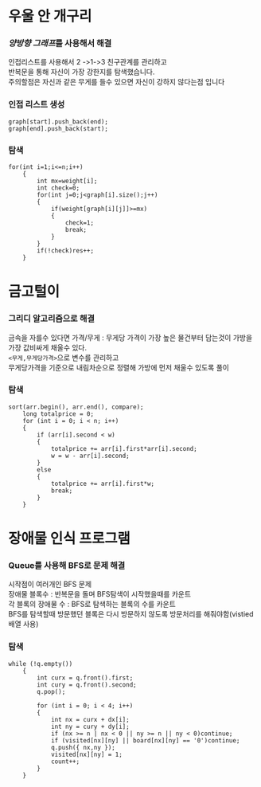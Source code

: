 # 우울 안 개구리
### *양방향 그래프*를 사용해서 해결
인접리스트를 사용해서 2   ->1->3 친구관계를 관리하고 <br/>
반복문을 통해 자신이 가장 강한지를 탐색했습니다. <br/>
주의할점은 자신과 같은 무게를 들수 있으면 자신이 강하지 않다는점 입니다 <br/>

### 인접 리스트 생성
```
graph[start].push_back(end);
graph[end].push_back(start);
```

### 탐색
```
for(int i=1;i<=n;i++)
    {
        int mx=weight[i];
        int check=0;
        for(int j=0;j<graph[i].size();j++)
        {
            if(weight[graph[i][j]]>=mx)
            {
                check=1;
                break;
            }
        }
        if(!check)res++;
    }
```

# 금고털이

### 그리디 알고리즘으로 해결
금속을 자를수 있다면 가격/무게 : 무게당 가격이 가장 높은 물건부터 담는것이 가방을 가장 값비싸게 채울수 있다. <br/>
<code><무게,무게당가격></code>으로 변수를 관리하고  <br/>
무게당가격을 기준으로 내림차순으로 정렬해 가방에 먼저 채울수 있도록 풀이 <br/>

### 탐색
```
sort(arr.begin(), arr.end(), compare);
	long totalprice = 0;
	for (int i = 0; i < n; i++)
	{
		if (arr[i].second < w)
		{
			totalprice += arr[i].first*arr[i].second;
			w = w - arr[i].second;
		}
		else
		{
			totalprice += arr[i].first*w;
			break;
		}
	}
```

# 장애물 인식 프로그램
### Queue를 사용해 BFS로 문제 해결
시작점이 여러개인 BFS 문제 <br/>
장애물 블록수 : 반복문을 돌며 BFS탐색이 시작했을때를 카운트 <br/>
각 블록의 장애물 수 : BFS로 탐색하는 블록의 수를 카운트 <br/>
BFS를 탐색할때 방문했던 블록은 다시 방문하지 않도록 방문처리를 해줘야함(vistied 배열 사용) <br/>

### 탐색
```
while (!q.empty())
	{
		int curx = q.front().first;
		int cury = q.front().second;
		q.pop();

		for (int i = 0; i < 4; i++)
		{
			int nx = curx + dx[i];
			int ny = cury + dy[i];
			if (nx >= n | nx < 0 || ny >= n || ny < 0)continue;
			if (visited[nx][ny] || board[nx][ny] == '0')continue;
			q.push({ nx,ny });
			visited[nx][ny] = 1;
			count++;
		}
	}
```
